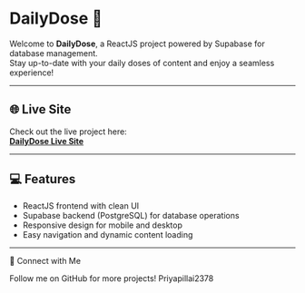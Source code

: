 # DailyDose 🚀

Welcome to **DailyDose**, a ReactJS project powered by Supabase for database management.  
Stay up-to-date with your daily doses of content and enjoy a seamless experience!

---

## 🌐 Live Site

Check out the live project here:  
[**DailyDose Live Site**](https://Priyapillai2378.github.io/dailydose)

---

## 💻 Features

- ReactJS frontend with clean UI
- Supabase backend (PostgreSQL) for database operations
- Responsive design for mobile and desktop
- Easy navigation and dynamic content loading

---

🔗 Connect with Me

Follow me on GitHub for more projects!
Priyapillai2378
